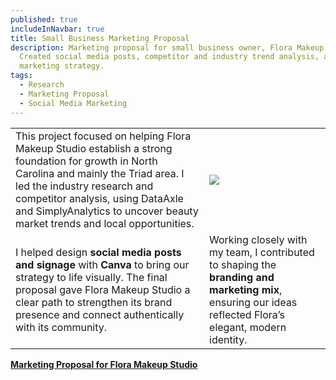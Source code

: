 ```yaml
---
published: true
includeInNavbar: true
title: Small Business Marketing Proposal
description: Marketing proposal for small business owner, Flora Makeup Studio.
  Created social media posts, competitor and industry trend analysis, and
  marketing strategy.
tags:
  - Research
  - Marketing Proposal
  - Social Media Marketing
---
```

|     |     |
| --- | --- |
| This project focused on helping Flora Makeup Studio establish a strong foundation for growth in North Carolina and mainly the Triad area. I led the industry research and competitor analysis, using DataAxle and SimplyAnalytics to uncover beauty market trends and local opportunities. | ![](/media/Screenshot%202025-10-14%20112310.png) |
| I helped design **social media posts and signage** with **Canva** to bring our strategy to life visually. The final proposal gave Flora Makeup Studio a clear path to strengthen its brand presence and connect authentically with its community. | Working closely with my team, I contributed to shaping the **branding and marketing mix**, ensuring our ideas reflected Flora’s elegant, modern identity. |

[**Marketing Proposal for Flora Makeup Studio**](https://docs.google.com/document/d/1dmbiYMQVluQRZS8w6X6UEyMsabdc7jQXlmYQncFepis/edit?usp=sharing)